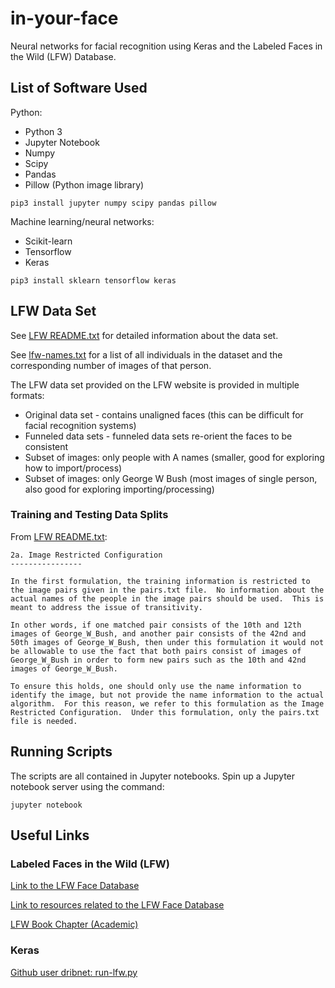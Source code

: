 # in-your-face

Neural networks for facial recognition using Keras and the Labeled Faces in the Wild (LFW) Database.

## List of Software Used

Python:
* Python 3
* Jupyter Notebook
* Numpy
* Scipy
* Pandas
* Pillow (Python image library) 

`pip3 install jupyter numpy scipy pandas pillow`

Machine learning/neural networks:
* Scikit-learn
* Tensorflow
* Keras

`pip3 install sklearn tensorflow keras`

## LFW Data Set

See [LFW README.txt](http://vis-www.cs.umass.edu/lfw/README.txt) for detailed information about the data set.

See [lfw-names.txt](http://vis-www.cs.umass.edu/lfw/lfw-names.txt) for a list of all individuals in the dataset and the corresponding number of images of that person.

The LFW data set provided on the LFW website is provided in multiple formats:
* Original data set - contains unaligned faces (this can be difficult for facial recognition systems)
* Funneled data sets - funneled data sets re-orient the faces to be consistent
* Subset of images: only people with A names (smaller, good for exploring how to import/process)
* Subset of images: only George W Bush (most images of single person, also good for exploring importing/processing)

### Training and Testing Data Splits

From [LFW README.txt](http://vis-www.cs.umass.edu/lfw/README.txt):

```
2a. Image Restricted Configuration
----------------

In the first formulation, the training information is restricted to
the image pairs given in the pairs.txt file.  No information about the
actual names of the people in the image pairs should be used.  This is
meant to address the issue of transitivity.

In other words, if one matched pair consists of the 10th and 12th
images of George_W_Bush, and another pair consists of the 42nd and
50th images of George_W_Bush, then under this formulation it would not
be allowable to use the fact that both pairs consist of images of
George_W_Bush in order to form new pairs such as the 10th and 42nd
images of George_W_Bush.

To ensure this holds, one should only use the name information to
identify the image, but not provide the name information to the actual
algorithm.  For this reason, we refer to this formulation as the Image
Restricted Configuration.  Under this formulation, only the pairs.txt
file is needed.
```



## Running Scripts

The scripts are all contained in Jupyter notebooks. Spin up a Jupyter notebook server using the command:

```
jupyter notebook
```

## Useful Links

### Labeled Faces in the Wild (LFW) 

[Link to the LFW Face Database](http://vis-www.cs.umass.edu/lfw/)

[Link to resources related to the LFW Face Database](http://vis-www.cs.umass.edu/lfw/#resources)

[LFW Book Chapter (Academic)](https://people.cs.umass.edu/~elm/papers/LFW_survey.pdf)

### Keras

[Github user dribnet: run-lfw.py](https://github.com/dribnet/lfw_fuel/blob/master/example/run-lfw.py)

